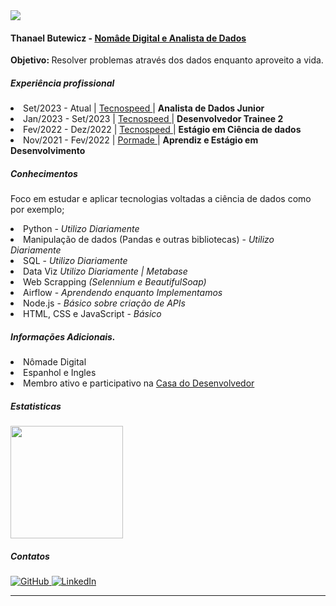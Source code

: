 <img src='https://media.licdn.com/dms/image/C4D16AQEOH-o5tTXinQ/profile-displaybackgroundimage-shrink_350_1400/0/1655250185535?e=1684368000&v=beta&t=89LfAo0oa1Hx33a_oMB0Na_ozkrP_63wSDtx6kX4Csk](https://media.licdn.com/dms/image/D4E03AQFSPm75nWh3FA/profile-displayphoto-shrink_800_800/0/1695142230447?e=1713398400&v=beta&t=h1luI8ITIywYCuvmz1E8Jdi7bWcU3D73Gfrq0484gqY)'>


#### <b> Thanael Butewicz - <u> Nomâde Digital e Analista de Dados </u> </b>
<b> Objetivo: </b> Resolver problemas através dos dados enquanto aproveito a vida.
##### <b> Experiência profissional </b>
<li> Set/2023 - Atual    | <a href='https://tecnospeed.com.br/institucional/'> Tecnospeed </a> | <b> Analista de Dados Junior </b> </li>
<li> Jan/2023 - Set/2023 | <a href='https://tecnospeed.com.br/institucional/'> Tecnospeed </a> | <b> Desenvolvedor Trainee 2 </b> </li>
<li> Fev/2022 - Dez/2022 | <a href='https://tecnospeed.com.br/institucional/'> Tecnospeed  </a>| <b> Estágio em Ciência de dados </b> </li>
<li> Nov/2021 - Fev/2022 | <a href='https://www.pormade.com.br/quem-somos'> Pormade </a> | <b> Aprendiz e Estágio em Desenvolvimento </b> </li>

##### Conhecimentos
Foco em estudar e aplicar tecnologias voltadas a ciência de dados como por exemplo;
<li> Python - <i> Utilizo Diariamente </i> </li>
<li> Manipulação de dados (Pandas e outras bibliotecas) - <i> Utilizo Diariamente </i> </li>
<li> SQL - <i> Utilizo Diariamente </i> </li>
<li> Data Viz <i> Utilizo Diariamente | Metabase</i> </li>
<li> Web Scrapping <i> (Selennium e BeautifulSoap) </i> </li>
<li> Airflow - <i> Aprendendo enquanto Implementamos </i> </li>
<li> Node.js - <i> Básico sobre criação de APIs </i> </li>
<li> HTML, CSS e JavaScript - <i> Básico </i> </li>

##### Informações Adicionais.
<li> Nômade Digital </li>
<li> Espanhol e Ingles </li>
<li> Membro ativo e participativo na <a href='https://forum.casadodesenvolvedor.com.br/forum/312-python/'> Casa do Desenvolvedor </a>


##### Estatisticas

<a href="https://github.com/zThanael">
  <img height="180em" src="https://github-readme-stats.vercel.app/api?username=zThanael&show_icons=true&theme=radical" />
</a>


##### Contatos 
<div align="left">
   <a href="https://github.com/zThanael">
    <img 
      alt="GitHub" 
      title="zThanael"
      src="https://img.shields.io/badge/github%20-%23121011.svg?&style=for-the-badge&logo=github&logoColor=white"
    />
   </a>
   <a href="https://www.linkedin.com/in/thanael/">
    <img 
      alt="LinkedIn" 
      title="Thanael Butewicz"
      src="https://img.shields.io/badge/linkedin%20-%230077B5.svg?&style=for-the-badge&logo=linkedin&logoColor=white"
    />
   </a>
</div>

---
